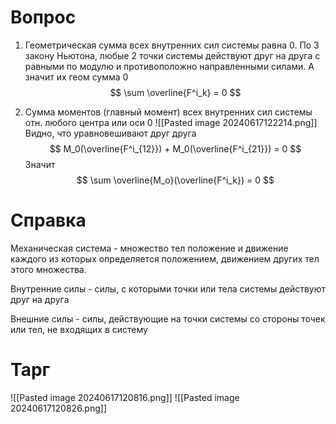 # Вопрос
1. Геометрическая сумма всех внутренних сил системы равна 0.
По 3 закону Ньютона, любые 2 точки системы действуют друг на друга с равными по модулю и противоположно направленными силами. А значит их геом сумма 0 
$$
\sum \overline{F^i_k} = 0
$$

2. Сумма моментов (главный момент) всех внутренних сил системы отн. любого центра или оси 0
![[Pasted image 20240617122214.png]]
Видно, что уравновешивают друг друга 
$$
M_0(\overline{F^i_{12}}) + M_0(\overline{F^i_{21}}) = 0
$$
Значит 
$$
\sum \overline{M_o}(\overline{F^i_k}) = 0
$$
# Справка
Механическая система - множество тел положение и движение каждого из которых определяется положением, движением других тел этого множества.  

Внутренние силы - силы, с которыми точки или тела системы действуют друг на друга

Внешние силы - силы, действующие на точки системы со стороны точек или тел, не входящих в систему 
# Тарг
![[Pasted image 20240617120816.png]]
![[Pasted image 20240617120826.png]]

